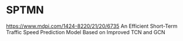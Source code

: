 # SPTMN

https://www.mdpi.com/1424-8220/21/20/6735
An Efficient Short-Term Traffic Speed Prediction Model Based on Improved TCN and GCN
